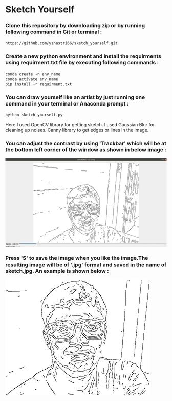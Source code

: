 # Sketch Yourself
### Clone this repository by downloading zip or by running following command in Git or terminal :
```
https://github.com/yshastri66/sketch_yourself.git
```
### Create a new python environment and install the requirments using requirment.txt file by executing following commands : 
``` 
conda create -n env_name
conda activate env_name
pip install -r requirment.txt
```

### You can draw yourself like an artist by just running one command in your terminal or Anaconda prompt :
```
python sketch_yourself.py
```


Here I used OpenCV library for getting sketch. I used Gaussian Blur for cleaning up noises. Canny library to get edges or lines in the image.

### You can adjust the contrast by using 'Trackbar' which will be at the bottom left corner of the window as shown in below image : 
![toolbar image](https://github.com/yshastri66/sketch_yourself/blob/master/images/toolbar.png)

### Press 'S' to save the image when you like the image.The resulting image will be of '.jpg' format and saved in the name of sketch.jpg. An example is shown below :
![example image](https://github.com/yshastri66/sketch_yourself/blob/master/images/sketch.jpg)
